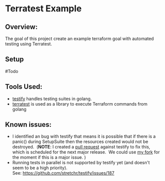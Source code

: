# Terratest Example

## Overview:
The goal of this project create an example terraform goal with automated testing using Terratest.

## Setup
#Todo

## Tools Used:
* [testify](https://github.com/stretchr/testify) handles testing suites in golang.
* [terratest](https://github.com/gruntwork-io/terratest) is used as a library to execute Terraform commands from golang

## Known issues:

* I identified an bug with testify that means it is possible that if there is a panic() during SetupSuite then the resources created would not be destroyed.  
(**NOTE**: I created a [pull request](https://github.com/stretchr/testify/pull/850) against testify to fix this, which is scheduled for the next major release.  We could use [my fork](https://github.com/AaronNBrock/testify/tree/move-teardown-defers) for the moment if this is a major issue. )
* Running tests in parallel is not supported by testify yet (and doesn't seem to be a high priority).  See: https://github.com/stretchr/testify/issues/187